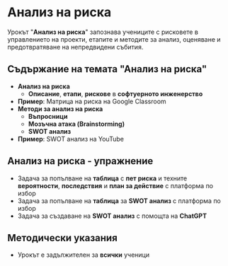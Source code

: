 # Анализ на риска

Урокът "**Анализ на риска**" запознава учениците с рисковете в управлението на проекти, етапите и методите за анализ, оценяване и предотвратяване на непредвидени събития.

## Съдържание на темата "Анализ на риска"
  - **Анализ на риска**
    - **Описание**, **етапи**, **рискове** в **софтуерното инженерство**
  - **Пример**: Матрица на риска на Google Classroom
  - **Методи за анализ на риска**
    - **Въпросници**
    - **Мозъчна атака (Brainstorming)**
    - **SWOT анализ**
  - **Пример**: SWOT анализ на YouTube

## Анализ на риска - упражнение
  - Задача за попълване на **таблица** с **пет риска** и техните **вероятности**, **последствия** и **план за действие** с платформа по избор
  - Задача за попълване на **таблица** за **SWOT анализ** с платформа по избор
  - Задача за създаване на **SWOT анализ** с помощта на **ChatGPT**

## Методически указания
  - Урокът е задължителен за **всички** ученици
